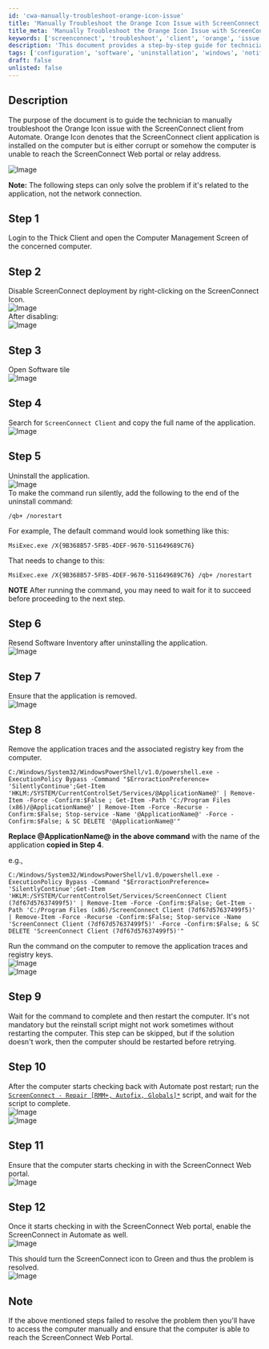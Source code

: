 ```yaml
---
id: 'cwa-manually-troubleshoot-orange-icon-issue'
title: 'Manually Troubleshoot the Orange Icon Issue with ScreenConnect Client'
title_meta: 'Manually Troubleshoot the Orange Icon Issue with ScreenConnect Client'
keywords: ['screenconnect', 'troubleshoot', 'client', 'orange', 'issue']
description: 'This document provides a step-by-step guide for technicians to manually troubleshoot the Orange Icon issue with the ScreenConnect client in Automate. The Orange Icon indicates a potential problem with the application installation or connectivity to the ScreenConnect Web portal. Follow the outlined steps to resolve the issue effectively.'
tags: ['configuration', 'software', 'uninstallation', 'windows', 'notification']
draft: false
unlisted: false
---
```

## Description

The purpose of the document is to guide the technician to manually troubleshoot the Orange Icon issue with the ScreenConnect client from Automate. Orange Icon denotes that the ScreenConnect client application is installed on the computer but is either corrupt or somehow the computer is unable to reach the ScreenConnect Web portal or relay address.

![Image](../../../static/img/Manual-Troubleshooting---ScreenConnect-Orange-Icon/image_1.png)

**Note:** The following steps can only solve the problem if it's related to the application, not the network connection.

## Step 1

Login to the Thick Client and open the Computer Management Screen of the concerned computer.

## Step 2

Disable ScreenConnect deployment by right-clicking on the ScreenConnect Icon.  
![Image](../../../static/img/Manual-Troubleshooting---ScreenConnect-Orange-Icon/image_2.png)  
After disabling:  
![Image](../../../static/img/Manual-Troubleshooting---ScreenConnect-Orange-Icon/image_3.png)

## Step 3

Open Software tile  
![Image](../../../static/img/Manual-Troubleshooting---ScreenConnect-Orange-Icon/image_4.png)

## Step 4

Search for `ScreenConnect Client` and copy the full name of the application.  
![Image](../../../static/img/Manual-Troubleshooting---ScreenConnect-Orange-Icon/image_5.png)

## Step 5

Uninstall the application.  
![Image](../../../static/img/Manual-Troubleshooting---ScreenConnect-Orange-Icon/image_6.png)  
To make the command run silently, add the following to the end of the uninstall command:

```
/qb+ /norestart
```

For example, The default command would look something like this:

```
MsiExec.exe /X{9B368B57-5FB5-4DEF-9670-511649689C76}
```

That needs to change to this:

```
MsiExec.exe /X{9B368B57-5FB5-4DEF-9670-511649689C76} /qb+ /norestart
```

**NOTE** After running the command, you may need to wait for it to succeed before proceeding to the next step.

## Step 6

Resend Software Inventory after uninstalling the application.  
![Image](../../../static/img/Manual-Troubleshooting---ScreenConnect-Orange-Icon/image_7.png)

## Step 7

Ensure that the application is removed.  
![Image](../../../static/img/Manual-Troubleshooting---ScreenConnect-Orange-Icon/image_8.png)

## Step 8

Remove the application traces and the associated registry key from the computer.  

```
C:/Windows/System32/WindowsPowerShell/v1.0/powershell.exe -ExecutionPolicy Bypass -Command "$ErroractionPreference= 'SilentlyContinue';Get-Item 'HKLM:/SYSTEM/CurrentControlSet/Services/@ApplicationName@' | Remove-Item -Force -Confirm:$False ; Get-Item -Path 'C:/Program Files (x86)/@ApplicationName@' | Remove-Item -Force -Recurse -Confirm:$False; Stop-service -Name '@ApplicationName@' -Force -Confirm:$False; & SC DELETE '@ApplicationName@'"
```

**Replace @ApplicationName@ in the above command** with the name of the application **copied in Step 4**.

e.g.,  

```
C:/Windows/System32/WindowsPowerShell/v1.0/powershell.exe -ExecutionPolicy Bypass -Command "$ErroractionPreference= 'SilentlyContinue';Get-Item 'HKLM:/SYSTEM/CurrentControlSet/Services/ScreenConnect Client (7df67d57637499f5)' | Remove-Item -Force -Confirm:$False; Get-Item -Path 'C:/Program Files (x86)/ScreenConnect Client (7df67d57637499f5)' | Remove-Item -Force -Recurse -Confirm:$False; Stop-service -Name 'ScreenConnect Client (7df67d57637499f5)' -Force -Confirm:$False; & SC DELETE 'ScreenConnect Client (7df67d57637499f5)'"
```

Run the command on the computer to remove the application traces and registry keys.  
![Image](../../../static/img/Manual-Troubleshooting---ScreenConnect-Orange-Icon/image_9.png)  
![Image](../../../static/img/Manual-Troubleshooting---ScreenConnect-Orange-Icon/image_10.png)

## Step 9

Wait for the command to complete and then restart the computer. It's not mandatory but the reinstall script might not work sometimes without restarting the computer. This step can be skipped, but if the solution doesn't work, then the computer should be restarted before retrying.

## Step 10

After the computer starts checking back with Automate post restart; run the [`ScreenConnect - Repair [RMM+, Autofix, Globals]*`](https://proval.itglue.com/5078775/docs/8216334) script, and wait for the script to complete.  
![Image](../../../static/img/Manual-Troubleshooting---ScreenConnect-Orange-Icon/image_11.png)  
![Image](../../../static/img/Manual-Troubleshooting---ScreenConnect-Orange-Icon/image_12.png)

## Step 11

Ensure that the computer starts checking in with the ScreenConnect Web portal.  
![Image](../../../static/img/Manual-Troubleshooting---ScreenConnect-Orange-Icon/image_13.png)

## Step 12

Once it starts checking in with the ScreenConnect Web portal, enable the ScreenConnect in Automate as well.  
![Image](../../../static/img/Manual-Troubleshooting---ScreenConnect-Orange-Icon/image_14.png)  

This should turn the ScreenConnect icon to Green and thus the problem is resolved.  
![Image](../../../static/img/Manual-Troubleshooting---ScreenConnect-Orange-Icon/image_15.png)

## Note

If the above mentioned steps failed to resolve the problem then you'll have to access the computer manually and ensure that the computer is able to reach the ScreenConnect Web Portal.



